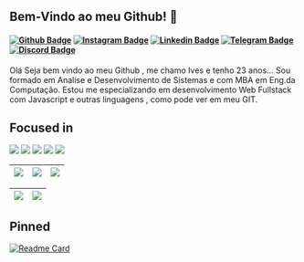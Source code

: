 
## Bem-Vindo ao meu Github! 👋

<h4 align="left">	
	
[![Github Badge](https://img.shields.io/badge/-Facebook-blue?style=for-the-badge&logo=Facebook&logoColor=white&link=https://github.com/ivessouza)](https://www.facebook.com/seixasqlc/)
[![Instagram Badge](https://img.shields.io/badge/Instagram-E4405F?style=for-the-badge&logo=instagram&logoColor=white)](https://www.instagram.com/ivaocamiloto/)
[![Linkedin Badge](https://img.shields.io/badge/-Linkedin-blue?style=for-the-badge&logo=Linkedin&logoColor=white&link=https://github.com/ivessouza)](https://www.linkedin.com/in/ives-camiloto-de-souza-ba5922177/)
[![Telegram Badge](https://img.shields.io/badge/Telegram-2CA5E0?style=for-the-badge&logo=telegram&logoColor=white)](https://t.me/arthurguiadev)
[![Discord Badge](https://img.shields.io/badge/Discord-5865F2?style=for-the-badge&logo=discord&logoColor=white)](https://discord.gg/NbMQUPjHz7)
	
</h4>
<p> Olá Seja bem vindo ao meu Github , me chamo Ives e tenho 23 anos...
Sou formado em Analise e Desenvolvimento de Sistemas e com MBA em Eng.da Computação.
Estou me especializando em desenvolvimento Web Fullstack com Javascript e outras linguagens , como pode ver em meu GIT.</br>
</p>
<div>   
	<b> <h2> Focused in </h2> </b>
	<img src="https://img.shields.io/badge/html5-%23E34F26.svg?style=for-the-badge&logo=html5&logoColor=white)"> <!-- HTML5 -->
	<img src="https://img.shields.io/badge/css3-%231572B6.svg?style=for-the-badge&logo=css3&logoColor=white"> <!-- CSS3 -->
	<img src="https://img.shields.io/badge/javascript-%23323330.svg?style=for-the-badge&logo=javascript&logoColor=%23F7DF1E"> <!-- Javascript -->
	<img src="https://img.shields.io/badge/react-%2320232a.svg?style=for-the-badge&logo=react&logoColor=%2361DAFB"> <!-- React -->
	<img src="https://img.shields.io/badge/typescript-%23007ACC.svg?style=for-the-badge&logo=typescript&logoColor=white"> <!-- TypeScript -->
</div>


| ![](http://github-profile-summary-cards.vercel.app/api/cards/stats?username=ivessouza&theme=nord_dark) | ![](http://github-profile-summary-cards.vercel.app/api/cards/repos-per-language?username=ivessouza&hide=Html&theme=nord_dark) | ![](http://github-profile-summary-cards.vercel.app/api/cards/most-commit-language?username=ivessouza&theme=nord_dark) |
| :-: | :-: | :-: |

| ![](http://github-profile-summary-cards.vercel.app/api/cards/profile-details?username=ivessouza&theme=nord_dark) | ![](https://github-readme-streak-stats.herokuapp.com/?user=ivessouza&hide_border=true&date_format=M%20j%5B%2C%20Y%5D&background=2D3742&stroke=2D3742&ring=6bbbca&fire=6bbbca&currStreakNum=fff&sideNums=6bbbca&currStreakLabel=6bbbca&sideLabels=fff&dates=fff) |
| :-: | :-: |




<h2> Pinned </h2>

[![Readme Card](https://github-readme-stats.vercel.app/api/pin/?username=IvesSouza&repo=DeveloperWebDynamic)](https://github.com/IvesSouza/DeveloperWebDynamic)

<!-- <p> Este perfil está em : <img heigth="180em" src="https://img.shields.io/badge/Maintained%3F-yes-green.svg"/> </p> -->
<!-- <p> Este perfil está em : <img heigth="180em" src="https://img.shields.io/badge/Maintained%3F-no-red.svg"/></p>  -->




